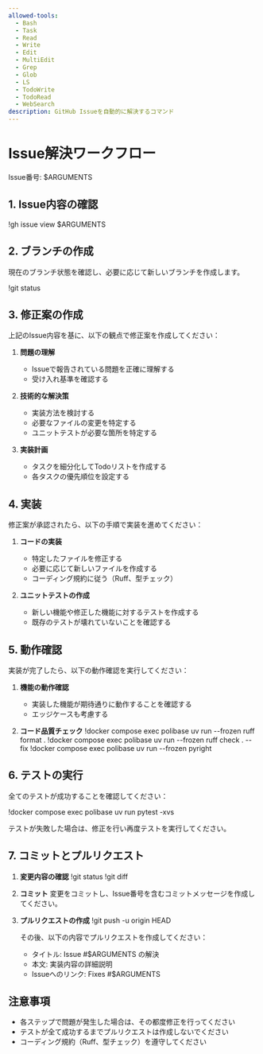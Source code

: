 ```yaml
---
allowed-tools:
  - Bash
  - Task
  - Read
  - Write
  - Edit
  - MultiEdit
  - Grep
  - Glob
  - LS
  - TodoWrite
  - TodoRead
  - WebSearch
description: GitHub Issueを自動的に解決するコマンド
---
```


# Issue解決ワークフロー

Issue番号: $ARGUMENTS

## 1. Issue内容の確認

!gh issue view $ARGUMENTS

## 2. ブランチの作成

現在のブランチ状態を確認し、必要に応じて新しいブランチを作成します。

!git status

## 3. 修正案の作成

上記のIssue内容を基に、以下の観点で修正案を作成してください：

1. **問題の理解**
   - Issueで報告されている問題を正確に理解する
   - 受け入れ基準を確認する

2. **技術的な解決策**
   - 実装方法を検討する
   - 必要なファイルの変更を特定する
   - ユニットテストが必要な箇所を特定する

3. **実装計画**
   - タスクを細分化してTodoリストを作成する
   - 各タスクの優先順位を設定する

## 4. 実装

修正案が承認されたら、以下の手順で実装を進めてください：

1. **コードの実装**
   - 特定したファイルを修正する
   - 必要に応じて新しいファイルを作成する
   - コーディング規約に従う（Ruff、型チェック）

2. **ユニットテストの作成**
   - 新しい機能や修正した機能に対するテストを作成する
   - 既存のテストが壊れていないことを確認する

## 5. 動作確認

実装が完了したら、以下の動作確認を実行してください：

1. **機能の動作確認**
   - 実装した機能が期待通りに動作することを確認する
   - エッジケースも考慮する

2. **コード品質チェック**
   !docker compose exec polibase uv run --frozen ruff format .
   !docker compose exec polibase uv run --frozen ruff check . --fix
   !docker compose exec polibase uv run --frozen pyright

## 6. テストの実行

全てのテストが成功することを確認してください：

!docker compose exec polibase uv run pytest -xvs

テストが失敗した場合は、修正を行い再度テストを実行してください。

## 7. コミットとプルリクエスト

1. **変更内容の確認**
   !git status
   !git diff

2. **コミット**
   変更をコミットし、Issue番号を含むコミットメッセージを作成してください。

3. **プルリクエストの作成**
   !git push -u origin HEAD

   その後、以下の内容でプルリクエストを作成してください：
   - タイトル: Issue #$ARGUMENTS の解決
   - 本文: 実装内容の詳細説明
   - Issueへのリンク: Fixes #$ARGUMENTS

## 注意事項

- 各ステップで問題が発生した場合は、その都度修正を行ってください
- テストが全て成功するまでプルリクエストは作成しないでください
- コーディング規約（Ruff、型チェック）を遵守してください
